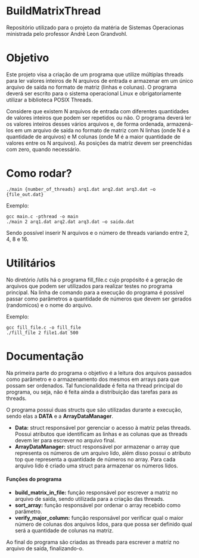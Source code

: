 # BuildMatrixThread
Repositório utilizado para o projeto da matéria de Sistemas Operacionas ministrada pelo professor André Leon Grandvohl.

# Objetivo
Este projeto visa a criação de um programa que utilize múltiplas threads para ler valores inteiros de N arquivos de entrada e armazenar em um único arquivo de saída no formato de matriz (linhas e colunas). O programa deverá ser escrito para o sistema operacional Linux e obrigatoriamente utilizar a biblioteca POSIX Threads.

Considere que existem N arquivos de entrada com diferentes quantidades de valores inteiros que podem ser repetidos ou não. O programa deverá ler os valores inteiros desses vários arquivos e, de forma ordenada, armazená-los em um arquivo de saída no formato de matriz com N linhas (onde N é a quantidade de arquivos) e M colunas (onde M é a maior quantidade de valores entre os N arquivos). As posições da matriz devem ser preenchidas com zero, quando necessário.

# Como rodar?
```shell
./main {number_of_threads} arq1.dat arq2.dat arq3.dat –o {file_out.dat}
```

Exemplo:

```shell
gcc main.c -pthread -o main
./main 2 arq1.dat arq2.dat arq3.dat –o saida.dat
```

Sendo possível inserir N arquivos e o número de threads variando entre 2, 4, 8 e 16.

# Utilitários

No diretório /utils há o programa fill_file.c cujo propósito é a geração de arquivos que podem ser utilizados para realizar testes no programa principal. Na linha de comando para a execução do programa é possível passar como parâmetros a quantidade de números que devem ser gerados (randomicos) e o nome do arquivo. 

Exemplo:

```shell
gcc fill_file.c -o fill_file
./fill_file 2 file1.dat 500
```

# Documentação

Na primeira parte do programa o objetivo é a leitura dos arquivos passados como parâmetro e o armazenamento dos mesmos em arrays para que possam ser ordenados. Tal funcionalidade é feita na thread principal do programa, ou seja, não é feita ainda a distribuição das tarefas para as threads.

O programa possui duas structs que são utilizadas durante a execução, sendo elas a **DATA**
e a **ArrayDataManager**.

<ul>
    <li><b>Data:</b> struct responsável por gerenciar o acesso à matriz pelas threads. Possui atributos que identificam as linhas e as colunas que as threads devem ler para escrever no arquivo final.</li>
    <li><b>ArrayDataManager:</b> struct responsável por armazenar o array que representa os números de um arquivo lido, além disso possui o atributo top que representa a quantidade de números no array. Para cada arquivo lido é criado uma struct para armazenar os números lidos.</li>
</ul>

<h4>Funções do programa</h4>

<ul>
    <li><b>build_matrix_in_file:</b> função responsável por escrever a matriz no arquivo de saída, sendo utilizada para a criação das threads.</li>
    <li><b>sort_array:</b> função responsável por ordenar o array recebido como parâmetro.</li>
    <li><b>verify_major_column:</b> função responsável por verificar qual o maior número de colunas dos arquivos lidos, para que possa ser definido qual será a quantidade de colunas na matriz.</li>
</ul>

Ao final do programa são criadas as threads para escrever a matriz no arquivo de saída, finalizando-o.
